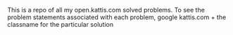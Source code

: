 This is a repo of all my open.kattis.com solved problems. To see the problem statements associated with each problem, 
google kattis.com + the classname for the particular solution

